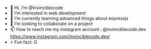 - 👋 Hi, I’m @Invinciblecode
- 👀 I’m interested in web development
- 🌱 I’m currently learning advanced things about expressjs
- 💞️ I’m looking to collaborate on a project
- 📫 How to reach me 
  my instagram account : @invinciblecode.dev
  https://www.instagram.com/invinciblecode.dev/
- ⚡ Fun fact: G

<!---
Invinciblecode/Invinciblecode is a ✨ special ✨ repository because its `README.md` (this file) appears on your GitHub profile.
You can click the Preview link to take a look at your changes.
--->
